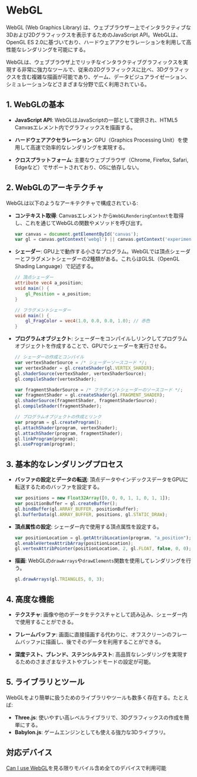 # WebGL

WebGL (Web Graphics Library) は、ウェブブラウザー上でインタラクティブな3Dおよび2Dグラフィックスを表示するためのJavaScript API。WebGLは、OpenGL ES 2.0に基づいており、ハードウェアアクセラレーションを利用して高性能なレンダリングを可能にする。

WebGLは、ウェブブラウザ上でリッチなインタラクティブグラフィックスを実現する非常に強力なツールで、従来の2Dグラフィックスに比べ、3Dグラフィックスを含む複雑な描画が可能であり、ゲーム、データビジュアライゼーション、シミュレーションなどさまざまな分野で広く利用されている。

## 1. WebGLの基本

- **JavaScript API**:
  WebGLはJavaScriptの一部として提供され、HTML5 Canvasエレメント内でグラフィックスを描画する。

- **ハードウェアアクセラレーション**:
  GPU（Graphics Processing Unit）を使用して高速で効率的なレンダリングを実現する。

- **クロスプラットフォーム**:
  主要なウェブブラウザ（Chrome, Firefox, Safari, Edgeなど）でサポートされており、OSに依存しない。

## 2. WebGLのアーキテクチャ

WebGLは以下のようなアーキテクチャで構成されている:

- **コンテキスト取得**:
  Canvasエレメントから`WebGLRenderingContext`を取得し、これを通じてWebGLの関数やメソッドを呼び出す。

  ```js
  var canvas = document.getElementById('canvas');
  var gl = canvas.getContext('webgl') || canvas.getContext('experimental-webgl');
  ```

- **シェーダー**:
  GPU上で動作する小さなプログラム。WebGLでは頂点シェーダーとフラグメントシェーダーの2種類がある。これらはGLSL（OpenGL Shading Language）で記述する。

  ```glsl
  // 頂点シェーダー
  attribute vec4 a_position;
  void main() {
      gl_Position = a_position;
  }

  // フラグメントシェーダー
  void main() {
      gl_FragColor = vec4(1.0, 0.0, 0.0, 1.0); // 赤色
  }
  ```

- **プログラムオブジェクト**:
  シェーダーをコンパイルしリンクしてプログラムオブジェクトを作成することで、GPUでシェーダーを実行させる。
  
  ```js
  // シェーダーの作成とコンパイル
  var vertexShaderSource = /* シェーダーソースコード */;
  var vertexShader = gl.createShader(gl.VERTEX_SHADER);
  gl.shaderSource(vertexShader, vertexShaderSource);
  gl.compileShader(vertexShader);

  var fragmentShaderSource = /* フラグメントシェーダーのソースコード */;
  var fragmentShader = gl.createShader(gl.FRAGMENT_SHADER);
  gl.shaderSource(fragmentShader, fragmentShaderSource);
  gl.compileShader(fragmentShader);

  // プログラムオブジェクトの作成とリンク
  var program = gl.createProgram();
  gl.attachShader(program, vertexShader);
  gl.attachShader(program, fragmentShader);
  gl.linkProgram(program);
  gl.useProgram(program);
  ```

## 3. 基本的なレンダリングプロセス

- **バッファの設定とデータの転送**:
  頂点データやインデックスデータをGPUに転送するためのバッファを設定する。
  
  ```js
  var positions = new Float32Array([0, 0, 0, 1, 1, 0, 1, 1]);
  var positionBuffer = gl.createBuffer();
  gl.bindBuffer(gl.ARRAY_BUFFER, positionBuffer);
  gl.bufferData(gl.ARRAY_BUFFER, positions, gl.STATIC_DRAW);
  ```

- **頂点属性の設定**:
  シェーダー内で使用する頂点属性を設定する。
  
  ```js
  var positionLocation = gl.getAttribLocation(program, "a_position");
  gl.enableVertexAttribArray(positionLocation);
  gl.vertexAttribPointer(positionLocation, 2, gl.FLOAT, false, 0, 0);
  ```

- **描画**:
  WebGLの`drawArrays`や`drawElements`関数を使用してレンダリングを行う。

  ```js
  gl.drawArrays(gl.TRIANGLES, 0, 3);
  ```

## 4. 高度な機能

- **テクスチャ**:
  画像や他のデータをテクスチャとして読み込み、シェーダー内で使用することができる。

- **フレームバッファ**:
  画面に直接描画する代わりに、オフスクリーンのフレームバッファに描画し、後でそのデータを利用することができる。

- **深度テスト、ブレンド、ステンシルテスト**:
  高品質なレンダリングを実現するためのさまざまなテストやブレンドモードの設定が可能。

## 5. ライブラリとツール

WebGLをより簡単に扱うためのライブラリやツールも数多く存在する。たとえば:

- **Three.js**: 使いやすい高レベルライブラリで、3Dグラフィックスの作成を簡単にする。
- **Babylon.js**: ゲームエンジンとしても使える強力な3Dライブラリ。

## 対応デバイス

[Can I use WebGL](https://caniuse.com/webgl)を見る限りモバイル含め全てのデバイスで利用可能
